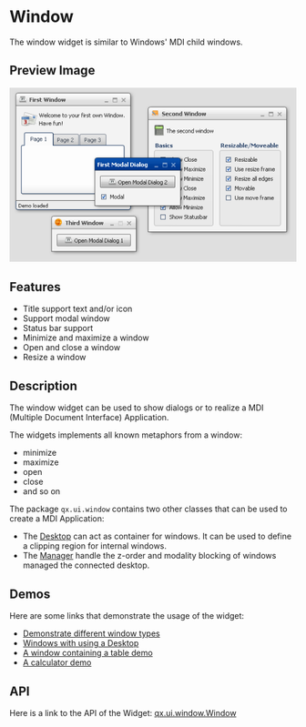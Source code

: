 # Window

The window widget is similar to Windows' MDI child windows.

## Preview Image

![window.png](window.png)

## Features

- Title support text and/or icon
- Support modal window
- Status bar support
- Minimize and maximize a window
- Open and close a window
- Resize a window

## Description

The window widget can be used to show dialogs or to realize a MDI (Multiple
Document Interface) Application.

The widgets implements all known metaphors from a window:

- minimize
- maximize
- open
- close
- and so on

The package `qx.ui.window` contains two other classes that can be used to create
a MDI Application:

- The [Desktop](apps://apiviewer/#qx.ui.window.Desktop) can act as container for
  windows. It can be used to define a clipping region for internal windows.
- The [Manager](apps://apiviewer/#qx.ui.window.Manager) handle the z-order and
  modality blocking of windows managed the connected desktop.

## Demos

Here are some links that demonstrate the usage of the widget:

- [Demonstrate different window types](apps://demobrowser/#widget~Window.html)
- [Windows with using a Desktop](apps://demobrowser/#widget~Desktop.html)
- [A window containing a table demo](apps://demobrowser/#table~Table.html)
- [A calculator demo](apps://demobrowser/#showcase~Calculator.html)

## API

Here is a link to the API of the Widget:
[qx.ui.window.Window](apps://apiviewer/#qx.ui.window.Window)
